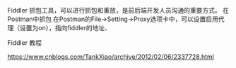 Fiddler
抓包工具，可以进行抓包和重放，是前后端开发人员沟通的重要方式。
在Postman中抓包
在Postman的File->Setting->Proxy选项卡中，可以设置启用代理（设置为on），指向fiddler的地址、



Fiddler 教程

https://www.cnblogs.com/TankXiao/archive/2012/02/06/2337728.html